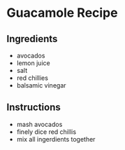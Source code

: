 # Guacamole Recipe

## Ingredients
- avocados
- lemon juice
- salt
- red chillies
- balsamic vinegar

## Instructions
- mash avocados
- finely dice red chillis
- mix all ingerdients together
